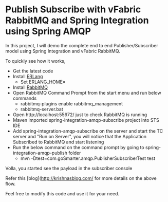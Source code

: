 Publish Subscribe with vFabric RabbitMQ and Spring Integration using Spring AMQP 
================================================================================

In this project, I will demo the complete end to end Publisher/Subscriber model using Spring Integration and vFabric RabbitMQ. 

To quickly see how it works,

* Get the latest code
* Install [ERLang](http://www.erlang.org/download/otp_win32_R15B02.exe)
    * Set ERLANG_HOME=<ERLang install location>
* Install [RabbitMQ](http://www.rabbitmq.com/releases/rabbitmq-server/v2.8.7/rabbitmq-server-2.8.7.exe) 
* Open RabbitMQ Command Prompt from the start menu and run below commands
    * rabbitmq-plugins enable rabbitmq_management
    * rabbitmq-server.bat
* Open http://localhost:55672/ just to check RabbitMQ is running
* Maven imported spring-integration-amqp-subscribe project into STS IDE 
* Add spring-integration-amqp-subscribe on the server and start the TC server and "Run on Server", you will notice that the Application Subscribed to RabbitMQ and start listening
* Run the below command on the command prompt by going to spring-integration-amqp-publish folder
    * mvn -Dtest=com.goSmarter.amqp.PublisherSubscriberTest test

Volla, you started see the payload in the subscriber console

Refer this [blog](http://krishnasblog.com/ for more details on the above flow.

Feel free to modify this code and use it for your need. 
